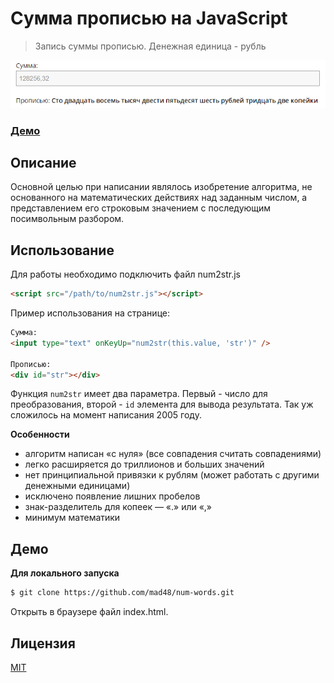 # Сумма прописью на JavaScript

> Запись суммы прописью. Денежная единица - рубль

![screenshot](/screenshot.png)

### [Демо]

## Описание
Основной целью при написании являлось изобретение алгоритма, не основанного на математических действиях над заданным числом, а представлением его строковым значением с последующим посимвольным разбором.

## Использование

Для работы необходимо подключить файл num2str.js

```html
<script src="/path/to/num2str.js"></script>
```

Пример использования на странице:

```html
Сумма:
<input type="text" onKeyUp="num2str(this.value, 'str')" />

Прописью:
<div id="str"></div>
```

Функция `num2str` имеет два параметра. Первый - число для преобразования, второй - `id` элемента для вывода результата. Так уж сложилось на момент написания 2005 году.

**Особенности**

- алгоритм написан «с нуля» (все совпадения считать совпадениями)
- легко расширяется до триллионов и больших значений
- нет принципиальной привязки к рублям (может работать с другими денежными единицами)
- исключено появление лишних пробелов
- знак-разделитель для копеек — «.» или «,»
- минимум математики


## Демо

**Для локального запуска**


```sh
$ git clone https://github.com/mad48/num-words.git
```


Открыть в браузере файл index.html.

Лицензия
----

[MIT](http://www.opensource.org/licenses/mit-license.php)

[//]: #

[Демо]: <https://mad48.github.io/num-words/index.html>
